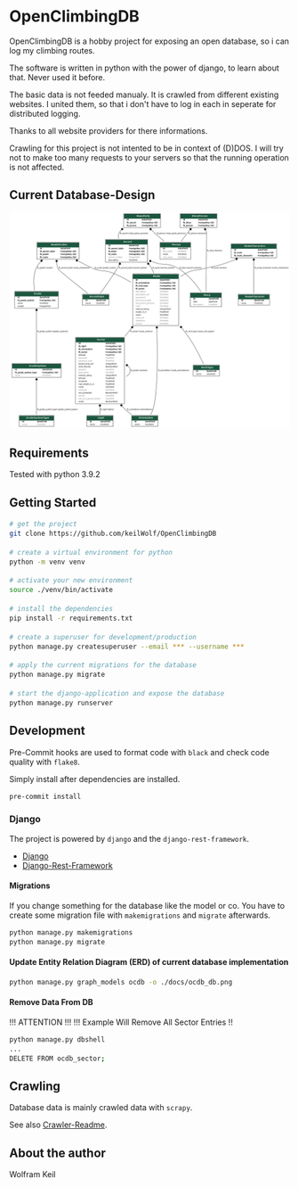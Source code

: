 # OpenClimbingDB

OpenClimbingDB is a hobby project for exposing an open database,
so i can log my climbing routes.

The software is written in python with the power of django, to
learn about that. Never used it before.

The basic data is not feeded manualy. It is crawled from different
existing websites. I united them, so that i don't have to log in 
each in seperate for distributed logging.

Thanks to all website providers for there informations.

Crawling for this project is not intented to be in context of (D)DOS.
I will try not to make too many requests to your servers so that the 
running operation is not affected.

## Current Database-Design

![Database-Schema](./docs/ocdb_db.png)

## Requirements

Tested with python 3.9.2

## Getting Started

``` bash
# get the project
git clone https://github.com/keilWolf/OpenClimbingDB

# create a virtual environment for python
python -m venv venv

# activate your new environment
source ./venv/bin/activate

# install the dependencies
pip install -r requirements.txt

# create a superuser for development/production
python manage.py createsuperuser --email *** --username ***

# apply the current migrations for the database 
python manage.py migrate

# start the django-application and expose the database
python manage.py runserver
```

## Development

Pre-Commit hooks are used to format code with `black` and check code quality with `flake8`.

Simply install after dependencies are installed.

``` bash
pre-commit install
```

### Django

The project is powered by `django` and the `django-rest-framework`.

- [Django](https://www.djangoproject.com/)
- [Django-Rest-Framework](https://www.django-rest-framework.org/)

#### Migrations

If you change something for the database like the model or co. You have to create some migration file with `makemigrations` and `migrate` afterwards.

``` bash
python manage.py makemigrations
python manage.py migrate
```

#### Update Entity Relation Diagram (ERD) of current database implementation

```bash
python manage.py graph_models ocdb -o ./docs/ocdb_db.png
```

#### Remove Data From DB

!!! ATTENTION !!!
!!! Example Will Remove All Sector Entries !!

```bash
python manage.py dbshell
...
DELETE FROM ocdb_sector;
```

## Crawling

Database data is mainly crawled data with `scrapy`.

See also [Crawler-Readme](./crawler/README.md).

## About the author

Wolfram Keil
